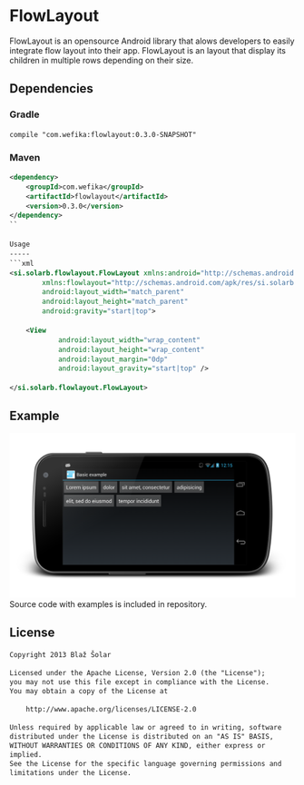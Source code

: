 FlowLayout
==========

FlowLayout is an opensource Android library that alows developers to easily integrate flow layout into their app. FlowLayout is an layout that display its children in multiple rows depending on their size.

Dependencies
------------
### Gradle
    compile "com.wefika:flowlayout:0.3.0-SNAPSHOT"

### Maven
```xml
<dependency>
    <groupId>com.wefika</groupId>
    <artifactId>flowlayout</artifactId>
    <version>0.3.0</version>
</dependency>
``

Usage
-----
```xml
<si.solarb.flowlayout.FlowLayout xmlns:android="http://schemas.android.com/apk/res/android"
		xmlns:flowlayout="http://schemas.android.com/apk/res/si.solarb.flowlayout"
		android:layout_width="match_parent"
		android:layout_height="match_parent"
		android:gravity="start|top">

	<View
			android:layout_width="wrap_content"
			android:layout_height="wrap_content"
			android:layout_margin="0dp"
			android:layout_gravity="start|top" />

</si.solarb.flowlayout.FlowLayout>
```

Example
-------
![Framed example screenshot](images/framed_example_screenshot.png)
Source code with examples is included in repository.

License
-------
	Copyright 2013 Blaž Šolar
	
	Licensed under the Apache License, Version 2.0 (the "License");
	you may not use this file except in compliance with the License.
	You may obtain a copy of the License at
	
	    http://www.apache.org/licenses/LICENSE-2.0
	
	Unless required by applicable law or agreed to in writing, software
	distributed under the License is distributed on an "AS IS" BASIS,
	WITHOUT WARRANTIES OR CONDITIONS OF ANY KIND, either express or implied.
	See the License for the specific language governing permissions and
	limitations under the License.
